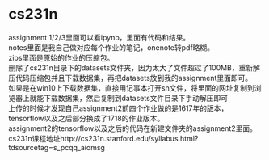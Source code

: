 # cs231n      
assignment 1/2/3里面可以看ipynb，里面有代码和结果。         
notes里面是我自己做对应每个作业的笔记，onenote转pdf略糊。        
zips里面是原始的作业的压缩包。       
删除了cs231n目录下的datasets文件夹，因为太大了文件超过了100MB，重新解压代码压缩包并且下载数据集，再把datasets放到我的assignment里面即可。    
如果是在win10上下载数据集，直接用记事本打开sh文件，将里面的网址复制到浏览器上就能下载数据集，然后复制到datasets文件目录下手动解压即可     
上传的时候才发现自己assignment2前四个作业做的是1617年的版本，tensorflow以及之后部分换成了1718的作业版本。      
assignment2的tensorflow以及之后的代码在新建文件夹的assignment2里面。       
cs231n课程地址http://cs231n.stanford.edu/syllabus.html?tdsourcetag=s_pcqq_aiomsg
